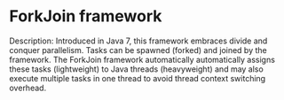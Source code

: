 # ForkJoin framework

Description: Introduced in Java 7, this framework embraces divide and conquer parallelism. Tasks can be spawned (forked) and joined by the framework. The ForkJoin framework automatically automatically assigns these tasks (lightweight) to Java threads (heavyweight) and may also execute multiple tasks in one thread to avoid thread context switching overhead.